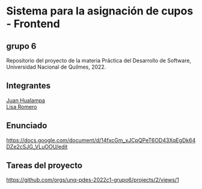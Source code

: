 # Sistema para la asignación de cupos - Frontend
## grupo 6

Repositorio del proyecto de la materia Práctica del Desarrollo de Software, Universidad Nacional de Quilmes, 2022.

## Integrantes
[Juan Hualampa](https://github.com/juanhualampa)\
[Lisa Romero](https://github.com/lisar01)

## Enunciado
https://docs.google.com/document/d/14fxcGm_xJCpQPeT6OD43XqEgDk64DZe2cSJG_VLuOOU/edit


## Tareas del proyecto
https://github.com/orgs/unq-pdes-2022c1-grupo6/projects/2/views/1